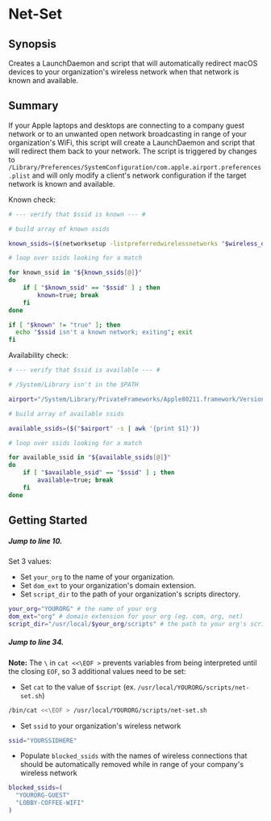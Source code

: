# Net-Set

## Synopsis

Creates a LaunchDaemon and script that will automatically redirect macOS devices to
your organization's wireless network when that network is known and available.

## Summary

If your Apple laptops and desktops are connecting to a company guest network or to an unwanted open network broadcasting in range of your organization's WiFi, this script will create a LaunchDaemon and script that will redirect them back to your network. The script is triggered by changes to `/Library/Preferences/SystemConfiguration/com.apple.airport.preferences.plist` and will only modify a client's network configuration if the target network is known and available. 

Known check:

```bash
# --- verify that $ssid is known --- #

# build array of known ssids

known_ssids=($(networksetup -listpreferredwirelessnetworks "$wireless_device"))

# loop over ssids looking for a match

for known_ssid in "${known_ssids[@]}"
do
    if [ "$known_ssid" == "$ssid" ] ; then
        known=true; break
    fi
done

if [ "$known" != "true" ]; then
  echo "$ssid isn't a known network; exiting"; exit
fi
```

Availability check:

```bash
# --- verify that $ssid is available --- #

# /System/Library isn't in the $PATH

airport="/System/Library/PrivateFrameworks/Apple80211.framework/Versions/Current/Resources/airport"

# build array of available ssids

available_ssids=($("$airport" -s | awk '{print $1}'))

# loop over ssids looking for a match

for available_ssid in "${available_ssids[@]}"
do
    if [ "$available_ssid" == "$ssid" ] ; then
        available=true; break
    fi
done
```

## Getting Started

##### Jump to line 10.

Set 3 values:

* Set `your_org` to the name of your organization.
* Set `dom_ext` to your organization's domain extension.
* Set `script_dir` to the path of your organization's scripts directory.

```bash
your_org="YOURORG" # the name of your org
dom_ext="org" # domain extension for your org (eg. com, org, net)
script_dir="/usr/local/$your_org/scripts" # the path to your org's scripts directory
```

##### Jump to line 34. 

**Note:** The `\` in `cat <<\EOF >` prevents variables from being interpreted until the closing `EOF`, so 3 additional values need to be set:

* Set `cat` to the value of `$script` (ex. `/usr/local/YOURORG/scripts/net-set.sh`)

```bash
/bin/cat <<\EOF > /usr/local/YOURORG/scripts/net-set.sh
```

* Set `ssid` to your organization's wireless network

```bash
ssid="YOURSSIDHERE"
```

* Populate `blocked_ssids` with the names of wireless connections that should be
  automatically removed while in range of your company's wireless network

```bash
blocked_ssids=(
  "YOURORG-GUEST"
  "LOBBY-COFFEE-WIFI"
)
```
